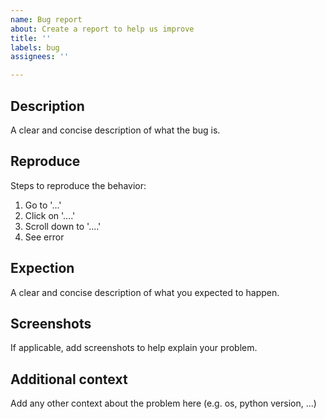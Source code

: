 ```yaml
---
name: Bug report
about: Create a report to help us improve
title: ''
labels: bug
assignees: ''

---
```


## Description

A clear and concise description of what the bug is.

## Reproduce

Steps to reproduce the behavior:
1. Go to '...'
2. Click on '....'
3. Scroll down to '....'
4. See error

## Expection

A clear and concise description of what you expected to happen.

## Screenshots

If applicable, add screenshots to help explain your problem.

## Additional context

Add any other context about the problem here (e.g. os, python version, ...)
